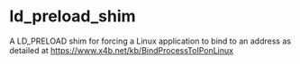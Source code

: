 # ld_preload_shim
A LD_PRELOAD shim for forcing a Linux application to bind to an address as detailed at https://www.x4b.net/kb/BindProcessToIPonLinux
